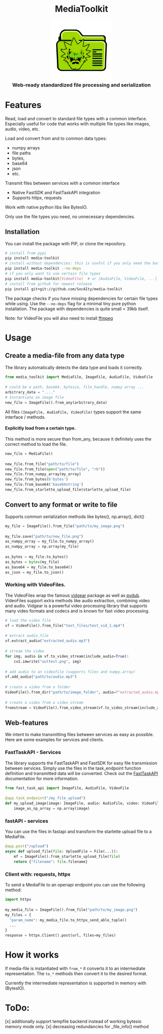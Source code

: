 
  <h1 align="center" style="margin-top:-25px">MediaToolkit</h1>
<p align="center">
  <img align="center" src="docs/media-file-icon.png" height="200" />
</p>
  <h3 align="center" style="margin-top:-10px">Web-ready standardized file processing and serialization</h3>


# Features

Read, load and convert to standard file types with a common interface.
Especially useful for code that works with multiple file types like images, audio, video, etc.

Load and convert from and to common data types:
- numpy arrays 
- file paths 
- bytes,
- base64
- json
- etc.

Transmit files between services with a common interface
- Native FastSDK and FastTaskAPI integration
- Supports httpx, requests

Work with native python libs like BytesIO.

Only use the file types you need, no unnecessary dependencies.

## Installation

You can install the package with PIP, or clone the repository. 

```bash
# install from pypi
pip install media-toolkit
# install without dependencies: this is useful if you only need the basic functionality
pip install media-toolkit --no-deps
# if you only want to use certain file types
pip install media-toolkit[VideoFile]  # or [AudioFile, VideoFile, ...]
# install from github for newest release
pip install git+git://github.com/SocAIty/media-toolkit
```
The package checks if you have missing dependencies for certain file types while using. 
Use the ```--no-deps``` flag for a minimal tiny pure python installation.
The package with dependencies is quite small < 39kb itself.

Note: for VideoFile you will also need to install [ffmpeg](https://ffmpeg.org/download.html)

# Usage

## Create a media-file from any data type
The library automatically detects the data type and loads it correctly.

```python
from media_toolkit import MediaFile, ImageFile, AudioFile, VideoFile

# could be a path, base64, bytesio, file_handle, numpy array ...
arbitrary_data = "...."
# Instantiate an image file
new_file = ImageFile().from_any(arbitrary_data)
```

All files ```(ImageFile, AudioFile, VideoFile)``` types support the same interface / methods.

#### Explicitly load from a certain type.
This method is more secure than from_any, because it definitely uses the correct method to load the file.
```python
new_file = MediaFile()

new_file.from_file("path/to/file")
new_file.from_file(open("path/to/file", "rb"))
new_file.from_numpy_array(my_array)
new_file.from_bytes(b'bytes')
new_file.from_base64('base64string')
new_file.from_starlette_upload_file(starlette_upload_file)

```

## Convert to any format or write to file
Supports common serialization methods like bytes(), np.array(), dict()

```python
my_file = ImageFile().from_file("path/to/my_image.png")

my_file.save("path/to/new_file.png")  
as_numpy_array = my_file.to_numpy_array()
as_numpy_array = np.array(my_file)

as_bytes = my_file.to_bytes()
as_bytes = bytes(my_file)
as_base64 = my_file.to_base64()
as_json = my_file.to_json()
```

### Working with VideoFiles.

The VideoFiles wrap the famous [vidgear](https://abhitronix.github.io/vidgear/latest/) package as well as [pydub](https://github.com/jiaaro/pydub).
VideoFiles support extra methods like audio extraction, combining video and audio.
Vidgear is a powerful video processing library that supports many video formats and codecs and is known for fast video processing.

```python
# load the video file
vf = VideoFile().from_file("test_files/test_vid_1.mp4")

# extract audio_file
vf.extract_audio("extracted_audio.mp3")

# stream the video
for img, audio in vf.to_video_stream(include_audio=True):
    cv2.imwrite("outtest.png", img)

# add audio to an videofile (supports files and numpy.array)
vf.add_audio("path/to/audio.mp3")

# create a video from a folder
VideoFile().from_dir("path/to/image_folder", audio=f"extracted_audio.mp3", frame_rate=30)

# create a video from a video stream
fromstream = VideoFile().from_video_stream(vf.to_video_stream(include_audio=True))
```

## Web-features

We intent to make transmitting files between services as easy as possible.
Here are some examples for services and clients.

### FastTaskAPI - Services
The library supports the FastTaskAPI and FastSDK for easy file transmission between services.
Simply use the files in the task_endpoint function definition and transmitted data will be converted.
Check out the [FastTaskAPI]() documentation for more information.
```python
from fast_task_api import ImageFile, AudioFile, VideoFile

@app.task_endpoint("/my_file_upload")
def my_upload_image(image: ImageFile, audio: AudioFile, video: VideoFile):
    image_as_np_array = np.array(image)
```

### fastAPI - services
You can use the files in fastapi and transform the starlette upload file to a MediaFile.
```python
@app.post("/upload")
async def upload_file(file: UploadFile = File(...)):
    mf = ImageFile().from_starlette_upload_file(file)
    return {"filename": file.filename}
```

### Client with: requests, httpx
To send a MediaFile to an openapi endpoint you can use the following method:

```python
import httpx

my_media_file = ImageFile().from_file("path/to/my_image.png")
my_files = {
  "param_name": my_media_file.to_httpx_send_able_tuple()
  ...
}
response = httpx.Client().post(url, files=my_files)
```

# How it works

If media-file is instantiated with ```from_*``` it converts it to an intermediate representation.
The ```to_*``` methods then convert it to the desired format.

Currently the intermediate representation is supported in memory with (BytesIO).


# ToDo:

[x] additionally support tempfile backend instead of working bytesio memory mode only.
[x] decreasing redundancies for _file_info() method